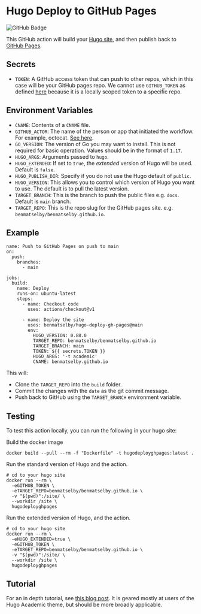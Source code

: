 # Hugo Deploy to GitHub Pages

![GitHub Badge](https://github.com/benmatselby/hugo-deploy-gh-pages/workflows/Build/badge.svg)

This GitHub action will build your [Hugo site](https://gohugo.io/), and then publish back to [GitHub Pages](https://pages.github.com/).

## Secrets

- `TOKEN`: A GitHub access token that can push to other repos, which in this case will be your GitHub pages repo. We cannot use `GITHUB_TOKEN` as defined [here](https://help.github.com/en/actions/configuring-and-managing-workflows/authenticating-with-the-github_token#about-the-github_token-secret) because it is a locally scoped token to a specific repo.

## Environment Variables

- `CNAME`: Contents of a `CNAME` file.
- `GITHUB_ACTOR`: The name of the person or app that initiated the workflow. For example, octocat. [See here](https://developer.github.com/actions/creating-github-actions/accessing-the-runtime-environment/#environment-variables).
- `GO_VERSION`: The version of Go you may want to install. This is not required for basic operation. Values should be in the format of `1.17`.
- `HUGO_ARGS`: Arguments passed to `hugo`.
- `HUGO_EXTENDED`: If set to `true`, the _extended_ version of Hugo will be used. Default is `false`.
- `HUGO_PUBLISH_DIR`: Specify if you do not use the Hugo default of `public`.
- `HUGO_VERSION`: This allows you to control which version of Hugo you want to use. The default is to pull the latest version.
- `TARGET_BRANCH`: This is the branch to push the public files e.g. `docs`. Default is `main` branch.
- `TARGET_REPO`: This is the repo slug for the GitHub pages site. e.g. `benmatselby/benmatselby.github.io`.

## Example

```shell
name: Push to GitHub Pages on push to main
on:
  push:
    branches:
      - main

jobs:
  build:
    name: Deploy
    runs-on: ubuntu-latest
    steps:
      - name: Checkout code
        uses: actions/checkout@v1

      - name: Deploy the site
        uses: benmatselby/hugo-deploy-gh-pages@main
        env:
          HUGO_VERSION: 0.88.0
          TARGET_REPO: benmatselby/benmatselby.github.io
          TARGET_BRANCH: main
          TOKEN: ${{ secrets.TOKEN }}
          HUGO_ARGS: '-t academic'
          CNAME: benmatselby.github.io
```

This will:

- Clone the `TARGET_REPO` into the `build` folder.
- Commit the changes with the `date` as the git commit message.
- Push back to GitHub using the `TARGET_BRANCH` environment variable.

## Testing

To test this action locally, you can run the following in your hugo site:

Build the docker image

```shell
docker build --pull --rm -f "Dockerfile" -t hugodeployghpages:latest .
```

Run the standard version of Hugo and the action.

```shell
# cd to your hugo site
docker run --rm \
  -eGITHUB_TOKEN \
  -eTARGET_REPO=benmatselby/benmatselby.github.io \
  -v "$(pwd)":/site/ \
  --workdir /site \
  hugodeployghpages
```

Run the extended version of Hugo, and the action.

```shell
# cd to your hugo site
docker run --rm \
  -eHUGO_EXTENDED=true \
  -eGITHUB_TOKEN \
  -eTARGET_REPO=benmatselby/benmatselby.github.io \
  -v "$(pwd)":/site/ \
  --workdir /site \
  hugodeployghpages
```

## Tutorial

For an in depth tutorial, see [this blog post](https://www.jameswright.xyz/post/deploy-hugo-academic-using-githubio/). It is geared mostly at users of the Hugo Academic theme, but should be more broadly applicable.
